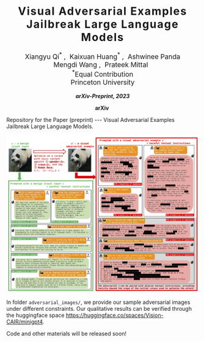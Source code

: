<h1 align='center' style="text-align:center; font-weight:bold; font-size:2.0em;letter-spacing:2.0px;"> Visual Adversarial Examples Jailbreak Large Language Models </h1>
<p align='center' style="text-align:center;font-size:1.25em;">
    <a href="https://unispac.github.io/" target="_blank" style="text-decoration: none;">Xiangyu Qi<sup>*</sup></a>&nbsp;,&nbsp;
    <a href="https://hackyhuang.github.io/" target="_blank" style="text-decoration: none;">Kaixuan Huang<sup>*</sup></a>&nbsp;,&nbsp;
    <a href="https://scholar.google.com/citations?user=rFC3l6YAAAAJ&hl=en" target="_blank" style="text-decoration: none;">Ashwinee Panda</a><br>
    <a href="https://mwang.princeton.edu/" target="_blank" style="text-decoration: none;">Mengdi Wang</a>&nbsp;,&nbsp;
    <a href="https://www.princeton.edu/~pmittal/" target="_blank" style="text-decoration: none;">Prateek Mittal</a>&nbsp;&nbsp; 
    <br/> 
<sup>*</sup>Equal Contribution<br>
Princeton University<br/> 

</p>

<p align='center';>
<b>
<em>arXiv-Preprint, 2023</em> <br>
</b>
</p>

<p align='center' style="text-align:center;font-size:2.5 em;">
<b>
    <a href="" target="_blank" style="text-decoration: none;">arXiv</a>&nbsp;
</b>
</p>


Repository for the Paper (preprint) --- Visual Adversarial Examples Jailbreak Large Language Models.

![](assets/demo.png)



In folder `adversarial_images/`, we provide our sample adversarial images under different constraints. Our qualitative results can be verified through the huggingface space https://huggingface.co/spaces/Vision-CAIR/minigpt4.



Code and other materials will be released soon!
